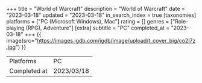 +++
title = "World of Warcraft"
description = "World of Warcraft"
date = "2023-03-18"
updated = "2023-03-18"
in_search_index = true
[taxonomies]
platforms = ["PC (Microsoft Windows), Mac"]
rating = []
genres = ["Role-playing (RPG), Adventure"]
[extra]
subtitle = "PC"
completed_at = "2023-03-18"
+++
{{ image(src="https://images.igdb.com/igdb/image/upload/t_cover_big/co2l7z.jpg") }}

|              |            |
| ------------ | ---------- |
| Platforms    | PC |
| Completed at | 2023/03/18 |

